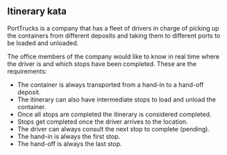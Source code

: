 ## Itinerary kata

PortTrucks is a company that has a fleet of drivers in charge of picking up the
containers from different deposits and taking them to different ports to be loaded and unloaded.

The office members of the company would like to know in real time where the driver is and
which stops have been completed. These are the requirements:

- The container is always transported from a hand-in to a hand-off deposit.
- The itinerary can also have intermediate stops to load and unload the container.
- Once all stops are completed the itinerary is considered completed.
- Stops get completed once the driver arrives to the location.
- The driver can always consult the next stop to complete (pending).
- The hand-in is always the first stop.
- The hand-off is always the last stop.

